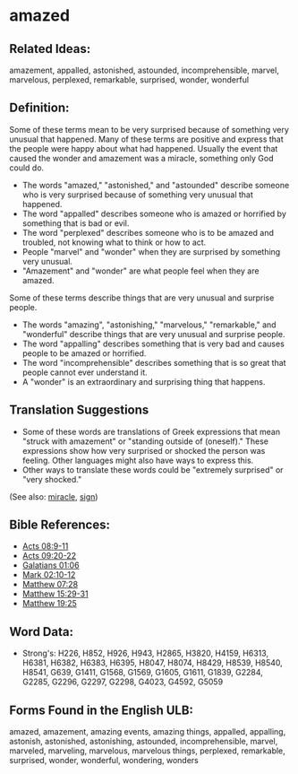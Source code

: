 # amazed

## Related Ideas:

amazement, appalled, astonished, astounded, incomprehensible, marvel, marvelous, perplexed, remarkable, surprised, wonder, wonderful

## Definition:

Some of these terms mean to be very surprised because of something very unusual that happened. Many of these terms are positive and express that the people were happy about what had happened. Usually the event that caused the wonder and amazement was a miracle, something only God could do.

* The words "amazed," "astonished," and "astounded" describe someone who is very surprised because of something very unusual that happened.
* The word "appalled" describes someone who is amazed or horrified by something that is bad or evil.
* The word "perplexed" describes someone who is to be amazed and troubled, not knowing what to think or how to act.
* People "marvel" and "wonder" when they are surprised by something very unusual.
* "Amazement" and "wonder" are what people feel when they are amazed.

Some of these terms describe things that are very unusual and surprise people.

* The words  "amazing", "astonishing," "marvelous," "remarkable," and "wonderful" describe things that are very unusual and surprise people.
* The word "appalling" describes something that is very bad and causes people to be amazed or horrified.
* The word "incomprehensible" describes something that is so great that people cannot ever understand it.
* A "wonder" is an extraordinary and surprising thing that happens.

## Translation Suggestions

* Some of these words are translations of Greek expressions that mean "struck with amazement" or "standing outside of (oneself)." These expressions show how very surprised or shocked the person was feeling. Other languages might also have ways to express this.
* Other ways to translate these words could be "extremely surprised" or "very shocked."

(See also: [miracle](../kt/miracle.md), [sign](../kt/sign.md))

## Bible References:

* [Acts 08:9-11](rc://en/tn/help/act/08/09)
* [Acts 09:20-22](rc://en/tn/help/act/09/20)
* [Galatians 01:06](rc://en/tn/help/gal/01/06)
* [Mark 02:10-12](rc://en/tn/help/mrk/02/10)
* [Matthew 07:28](rc://en/tn/help/mat/07/28)
* [Matthew 15:29-31](rc://en/tn/help/mat/15/29)
* [Matthew 19:25](rc://en/tn/help/mat/19/25)

## Word Data:

* Strong's: H226, H852, H926, H943, H2865, H3820, H4159, H6313, H6381, H6382, H6383, H6395, H8047, H8074, H8429, H8539, H8540, H8541, G639, G1411, G1568, G1569, G1605, G1611, G1839, G2284, G2285, G2296, G2297, G2298, G4023, G4592, G5059

## Forms Found in the English ULB:

amazed, amazement, amazing events, amazing things, appalled, appalling, astonish, astonished, astonishing, astounded, incomprehensible, marvel, marveled, marveling, marvelous, marvelous things, perplexed, remarkable, surprised, wonder, wonderful, wondering, wonders
